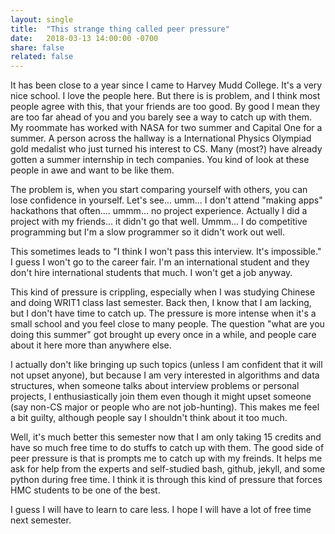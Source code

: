 ```yaml
---
layout: single
title:  "This strange thing called peer pressure"
date:   2018-03-13 14:00:00 -0700
share: false
related: false
---
```


It has been close to a year since I came to Harvey Mudd College. It's a very nice school. I love the people here. But there is is problem, and I think most people agree with this, that your friends are too good. By good I mean they are too far ahead of you and you barely see a way to catch up with them. My roommate has worked with NASA for two summer and Capital One for a summer. A person across the hallway is a International Physics Olympiad gold medalist who just turned his interest to CS. Many (most?) have already gotten a summer internship in tech companies. You kind of look at these people in awe and want to be like them.

The problem is, when you start comparing yourself with others, you can lose confidence in yourself. Let's see... umm... I don't attend "making apps" hackathons that often.... ummm... no project experience. Actually I did a project with my friends... it didn't go that well. Ummm... I do competitive programming but I'm a slow programmer so it didn't work out well.

This sometimes leads to "I think I won't pass this interview. It's impossible." I guess I won't go to the career fair. I'm an international student and they don't hire international students that much. I won't get a job anyway.

This kind of pressure is crippling, especially when I was studying Chinese and doing WRIT1 class last semester. Back then, I know that I am lacking, but I don't have time to catch up. The pressure is more intense when it's a small school and you feel close to many people. The question "what are you doing this summer" got brought up every once in a while, and people care about it here more than anywhere else.

I actually don't like bringing up such topics (unless I am confident that it will not upset anyone), but because I am very interested in algorithms and data structures, when someone talks about interview problems or personal projects, I enthusiastically join them even though it might upset someone (say non-CS major or people who are not job-hunting). This makes me feel a bit guilty, although people say I shouldn't think about it too much.

Well, it's much better this semester now that I am only taking 15 credits and have so much free time to do stuffs to catch up with them. The good side of peer pressure is that is prompts me to catch up with my freinds. It helps me ask for help from the experts and self-studied bash, github, jekyll, and some python during free time. I think it is through this kind of pressure that forces HMC students to be one of the best.

I guess I will have to learn to care less. I hope I will have a lot of free time next semester.







